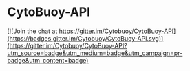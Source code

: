 # CytoBuoy-API

[![Join the chat at https://gitter.im/Cytobuoy/CytoBuoy-API](https://badges.gitter.im/Cytobuoy/CytoBuoy-API.svg)](https://gitter.im/Cytobuoy/CytoBuoy-API?utm_source=badge&utm_medium=badge&utm_campaign=pr-badge&utm_content=badge)
